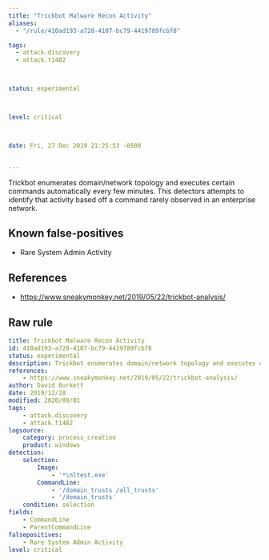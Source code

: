 ```yaml
---
title: "Trickbot Malware Recon Activity"
aliases:
  - "/rule/410ad193-a728-4107-bc79-4419789fcbf8"

tags:
  - attack.discovery
  - attack.t1482



status: experimental



level: critical



date: Fri, 27 Dec 2019 21:25:53 -0500


---
```


Trickbot enumerates domain/network topology and executes certain commands automatically every few minutes. This detectors attempts to identify that activity based off a command rarely observed in an enterprise network.

<!--more-->


## Known false-positives

* Rare System Admin Activity



## References

* https://www.sneakymonkey.net/2019/05/22/trickbot-analysis/


## Raw rule
```yaml
title: Trickbot Malware Recon Activity
id: 410ad193-a728-4107-bc79-4419789fcbf8
status: experimental
description: Trickbot enumerates domain/network topology and executes certain commands automatically every few minutes. This detectors attempts to identify that activity based off a command rarely observed in an enterprise network.
references:
    - https://www.sneakymonkey.net/2019/05/22/trickbot-analysis/
author: David Burkett
date: 2019/12/28
modified: 2020/09/01
tags:
    - attack.discovery
    - attack.t1482
logsource:
    category: process_creation
    product: windows
detection:
    selection:
        Image:
            - '*\nltest.exe'
        CommandLine:
            - '/domain_trusts /all_trusts'
            - '/domain_trusts'
    condition: selection
fields:
    - CommandLine
    - ParentCommandLine
falsepositives:
    - Rare System Admin Activity
level: critical
```
